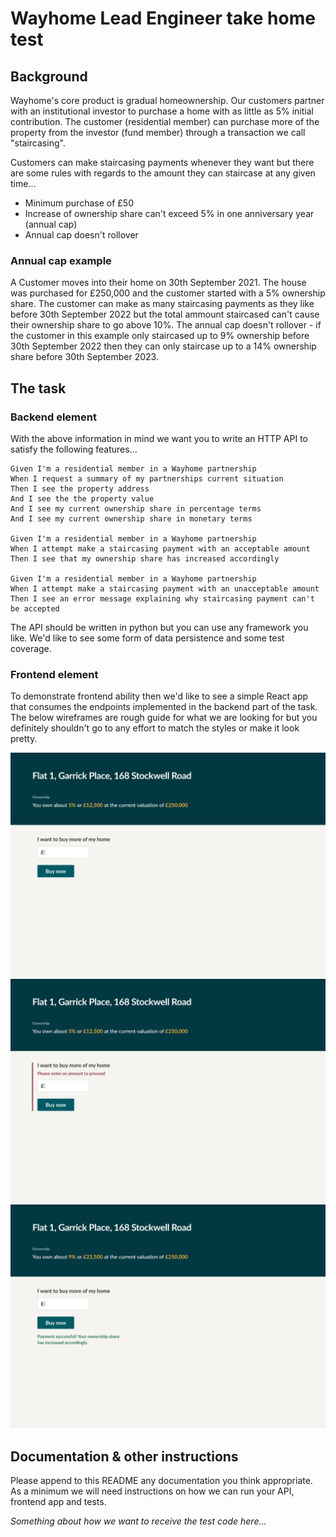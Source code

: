 # Wayhome Lead Engineer take home test

## Background

Wayhome's core product is gradual homeownership. Our customers partner with an institutional investor to purchase a home with as little as 5% initial contribution. The customer (residential member) can purchase more of the property from the investor (fund member) through a transaction we call "staircasing".

Customers can make staircasing payments whenever they want but there are some rules with regards to the amount they can staircase at any given time...
- Minimum purchase of £50
- Increase of ownership share can't exceed 5% in one anniversary year (annual cap)
- Annual cap doesn't rollover

### Annual cap example

A Customer moves into their home on 30th September 2021. The house was purchased for £250,000 and the customer started with a 5% ownership share. The customer can make as many staircasing payments as they like before 30th September 2022 but the total ammount staircased can't cause their ownership share to go above 10%. The annual cap doesn't rollover - if the customer in this example only staircased up to 9% ownership before 30th September 2022 then they can only staircase up to a 14% ownership share before 30th September 2023.

## The task

### Backend element

With the above information in mind we want you to write an HTTP API to satisfy the following features...

```
Given I'm a residential member in a Wayhome partnership
When I request a summary of my partnerships current situation
Then I see the property address
And I see the the property value
And I see my current ownership share in percentage terms
And I see my current ownership share in monetary terms

Given I'm a residential member in a Wayhome partnership
When I attempt make a staircasing payment with an acceptable amount
Then I see that my ownership share has increased accordingly

Given I'm a residential member in a Wayhome partnership
When I attempt make a staircasing payment with an unacceptable amount
Then I see an error message explaining why staircasing payment can't be accepted
```

The API should be written in python but you can use any framework you like. We'd like to see some form of data persistence and some test coverage.

### Frontend element

To demonstrate frontend ability then we'd like to see a simple React app that consumes the endpoints implemented in the backend part of the task. The below wireframes are rough guide for what we are looking for but you definitely shouldn't go to any effort to match the styles or make it look pretty.

![Main wireframe](/wireframes/1.png)
![Wireframe showing error](/wireframes/2.png)
![Wireframe showing success](/wireframes/3.png)

## Documentation & other instructions

Please append to this README any documentation you think appropriate. As a minimum we will need instructions on how we can run your API, frontend app and tests.

*Something about how we want to receive the test code here...*
